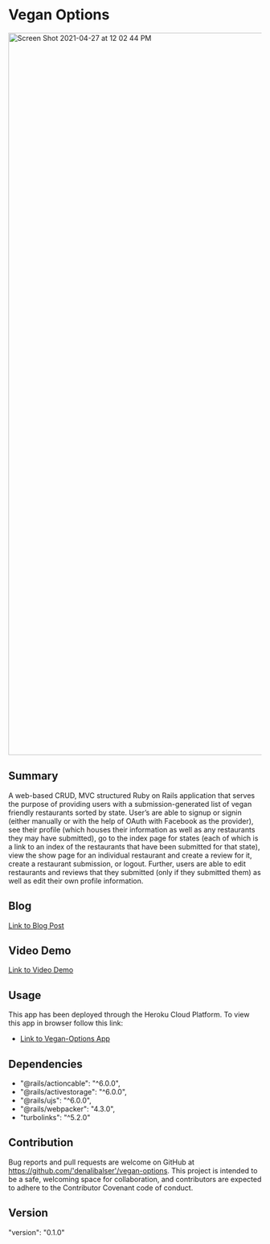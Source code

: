 # Vegan Options

<img width="1438" alt="Screen Shot 2021-04-27 at 12 02 44 PM" src="https://user-images.githubusercontent.com/46694709/116290358-9c833980-a750-11eb-958c-e904d2d05ec3.png">

## Summary 
A web-based CRUD, MVC structured Ruby on Rails application that serves the purpose of providing users with a submission-generated list of vegan friendly restaurants sorted by state. User’s are able to signup or signin (either manually or with the help of OAuth with Facebook as the provider), see their profile (which houses their information as well as any restaurants they may have submitted), go to the index page for states (each of which is a link to an index of the restaurants that have been submitted for that state), view the show page for an individual restaurant and create a review for it, create a restaurant submission, or logout. Further, users are able to edit restaurants and reviews that they submitted (only if they submitted them) as well as edit their own profile information.

## Blog 
[Link to Blog Post](https://denalibalser.github.io/rails_project_blog)

## Video Demo
[Link to Video Demo](https://www.youtube.com/watch?v=4To4H5mDnFY&ab_channel=DenaliBalser)

## Usage 
This app has been deployed through the Heroku Cloud Platform. To view this app in browser follow this link: 
* [Link to Vegan-Options App](https://gentle-depths-88899.herokuapp.com/)

## Dependencies 
* "@rails/actioncable": "^6.0.0",
* "@rails/activestorage": "^6.0.0",
* "@rails/ujs": "^6.0.0",
* "@rails/webpacker": "4.3.0",
* "turbolinks": "^5.2.0"

## Contribution
Bug reports and pull requests are welcome on GitHub at https://github.com/'denalibalser'/vegan-options. This project is intended to be a safe, welcoming space for collaboration, and contributors are expected to adhere to the Contributor Covenant code of conduct.

## Version 

"version": "0.1.0"

